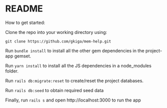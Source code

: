 # README

How to get started:

Clone the repo into your working directory using:

`git clone https://github.com/gkiga/mem-help.git`

Run `bundle install` to install all the other gem dependencies in the project-app gemset.

Run `yarn install` to install all the JS dependencies in a node_modules folder.

Run `rails db:migrate:reset` to create/reset the project databases.

Run `rails db:seed` to obtain required seed data

Finally, run `rails s` and open http://localhost:3000 to run the app
